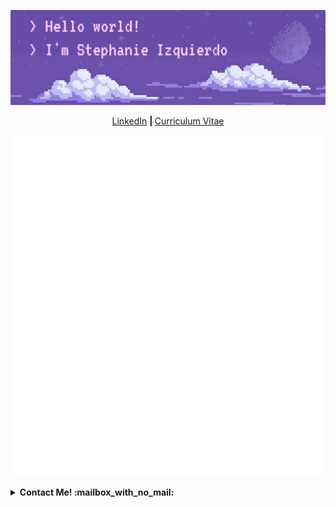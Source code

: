 <p align="center">
<img src="HelloWorldBanner.png"
     alt="Hello there"
     style="float: center; margin-right: 10px;" />                                                                                         
</p>

<p align="center">
  <b>  </b><a href="https://www.linkedin.com/in/stephanieizquierdo/">LinkedIn</a>
  <b> | </b><a href="https://github.com/stephanieizquierdo/stephanieizquierdo/blob/main/CurriculumVitae.pdf">Curriculum Vitae</a>
</p>

<p align="center">
     <img src="github-metrics.svg"
      alt="Metricas" />
</p>  

<details>
<summary><b> Contact Me! :mailbox_with_no_mail: </b></summary>

<a href="https://www.linkedin.com/in/stephanieizquierdo/" target="_blank"><img src="https://img.shields.io/badge/LinkedIn-%230077B5.svg?&style=flat-square&logo=linkedin&logoColor=white" alt="LinkedIn"></a>
<a href="https://twitter.com/stephizquierdo" target="_blank"><img src="https://img.shields.io/badge/-Twitter-1da1f2?style=flat-square&labelColor=1da1f2&logo=twitter&logoColor=white" alt="Twitter"></a>
<a href="https://www.instagram.com/stephizquierdo/" target="_blank"><img src="https://img.shields.io/badge/Instagram-%23E4405F.svg?&style=flat-square&logo=instagram&logoColor=white" alt="Instagram"></a>
</details>
